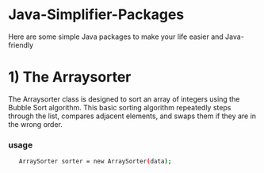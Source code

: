 # Java-Simplifier-Packages
Here are some simple Java packages to make your life easier and Java-friendly

# 1) The Arraysorter 
The Arraysorter class is designed to sort an array of integers using the Bubble Sort algorithm. This basic sorting algorithm repeatedly steps through the list, compares adjacent elements, and swaps them if they are in the wrong order.

### usage

``` bash
   ArraySorter sorter = new ArraySorter(data);
```

